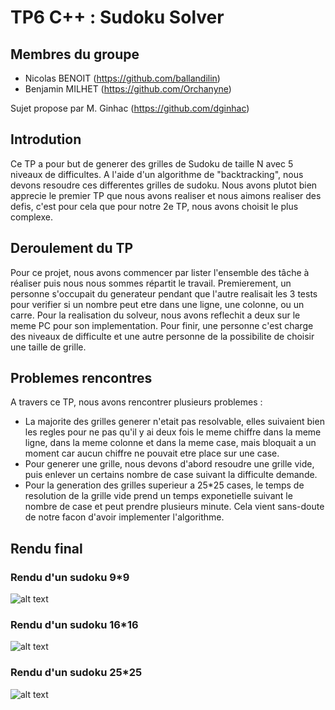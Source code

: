 # TP6 C++ : Sudoku Solver

## Membres du groupe

  - Nicolas BENOIT (https://github.com/ballandilin)
  - Benjamin MILHET (https://github.com/Orchanyne)


Sujet propose par M. Ginhac (https://github.com/dginhac)

## Introdution
Ce TP a pour but de generer des grilles de Sudoku de taille N avec 5 niveaux de difficultes. A l'aide d'un algorithme de "backtracking", nous devons resoudre ces differentes grilles de sudoku. Nous avons plutot bien apprecie le premier TP que nous avons realiser et nous aimons realiser des defis, c'est pour cela que pour notre 2e TP, nous avons choisit le plus complexe. 


## Deroulement du TP
Pour ce projet, nous avons commencer par lister l'ensemble des tâche à réaliser puis nous nous sommes répartit le travail. Premierement, un personne s'occupait du generateur pendant que l'autre realisait les 3 tests pour verifier si un nombre peut etre dans une ligne, une colonne, ou un carre. Pour la realisation du solveur, nous avons reflechit a deux sur le meme PC pour son implementation. Pour finir, une personne c'est charge des niveaux de difficulte et une autre personne de la possibilite de choisir une taille de grille.


## Problemes rencontres
A travers ce TP, nous avons rencontrer plusieurs problemes :
  - La majorite des grilles generer n'etait pas resolvable, elles suivaient bien les regles pour ne pas qu'il y ai deux fois le meme chiffre dans la meme ligne, dans la meme colonne et dans la meme case, mais bloquait a un moment car aucun chiffre ne pouvait etre place sur une case.
  - Pour generer une grille, nous devons d'abord resoudre une grille vide, puis enlever un certains nombre de case suivant la difficulte demande.
  - Pour la generation des grilles superieur a 25*25 cases, le temps de resolution de la grille vide prend un temps exponetielle suivant le nombre de case et peut prendre plusieurs minute. Cela vient sans-doute de notre facon d'avoir implementer l'algorithme.


## Rendu final
### Rendu d'un sudoku 9*9
![alt text](https://github.com/Le-trio-de-l-enfer/Sudoku/blob/main/9.jpg?raw=true)

### Rendu d'un sudoku 16*16
![alt text](https://github.com/Le-trio-de-l-enfer/Sudoku/blob/main/16.jpg?raw=true)

### Rendu d'un sudoku 25*25
![alt text](https://github.com/Le-trio-de-l-enfer/Sudoku/blob/main/25.jpg?raw=true)


